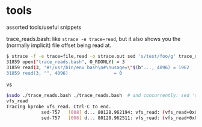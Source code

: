 # tools
assorted tools/useful snippets

trace_reads.bash: like `strace -e trace=read`, but it also shows you the (normally implicit) file offset being read at.

```bash
$ strace -f -e trace=file,read -o strace.out sed 's/test/foo/g' trace_reads.bash
31859 open("trace_reads.bash", O_RDONLY) = 3
31859 read(3, "#!/usr/bin/env bash\n#\nusage=\"$(b"..., 4096) = 1962
31859 read(3, "", 4096)                 = 0
```
vs

``` bash
$sudo ./trace_reads.bash ./trace_reads.bash  # and concurrently: sed 's/test/foo/g' trace_reads.bash
vfs_read
Tracing kprobe vfs_read. Ctrl-C to end.
             sed-757   [008] d... 80128.962194: vfs_read: (vfs_read+0x0/0x140) inum=0x760f7e size_requested=0x1000 *offset=0x0*
             sed-757   [008] d... 80128.962511: vfs_read: (vfs_read+0x0/0x140) inum=0x760f7e size_requested=0x1000 *offset=0x7aa*
```
